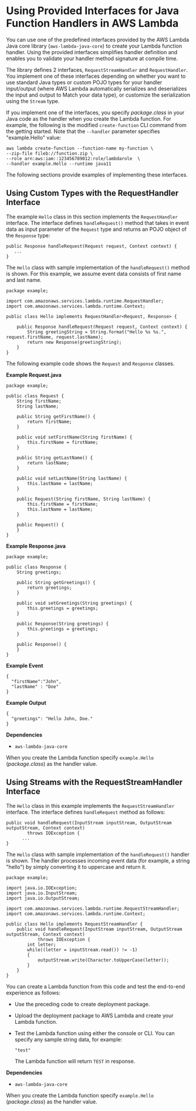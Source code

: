 # Using Provided Interfaces for Java Function Handlers in AWS Lambda<a name="java-handler-interfaces"></a>

You can use one of the predefined interfaces provided by the AWS Lambda Java core library \(`aws-lambda-java-core`\) to create your Lambda function handler\. Using the provided interfaces simplifies handler definition and enables you to validate your handler method signature at compile time\.

The library defines 2 interfaces, `RequestStreamHandler` and `RequestHandler`\. You implement one of these interfaces depending on whether you want to use standard Java types or custom POJO types for your handler input/output \(where AWS Lambda automatically serializes and deserializes the input and output to Match your data type\), or customize the serialization using the `Stream` type\.

If you implement one of the interfaces, you specify *package*\.*class* in your Java code as the handler when you create the Lambda function\. For example, the following is the modified `create-function` CLI command from the getting started\. Note that the `--handler` parameter specifies "example\.Hello" value:

```
aws lambda create-function --function-name my-function \
--zip-file fileb://function.zip \
--role arn:aws:iam::123456789012:role/lambdarole  \
--handler example.Hello --runtime java11
```

The following sections provide examples of implementing these interfaces\. 

## Using Custom Types with the RequestHandler Interface<a name="java-handler-interfaces-pojo"></a>

The example `Hello` class in this section implements the `RequestHandler` interface\. The interface defines `handleRequest()` method that takes in event data as input parameter of the `Request` type and returns an POJO object of the `Response` type:

```
public Response handleRequest(Request request, Context context) {
   ...
}
```

The `Hello` class with sample implementation of the `handleRequest()` method is shown\. For this example, we assume event data consists of first name and last name\. 

```
package example;

import com.amazonaws.services.lambda.runtime.RequestHandler;
import com.amazonaws.services.lambda.runtime.Context;

public class Hello implements RequestHandler<Request, Response> {

    public Response handleRequest(Request request, Context context) {
        String greetingString = String.format("Hello %s %s.", request.firstName, request.lastName);
        return new Response(greetingString);
    }
}
```

The following example code shows the `Request` and `Response` classes\.

**Example Request\.java**  

```
package example;

public class Request {
    String firstName;
    String lastName;

    public String getFirstName() {
        return firstName;
    }

    public void setFirstName(String firstName) {
        this.firstName = firstName;
    }

    public String getLastName() {
        return lastName;
    }

    public void setLastName(String lastName) {
        this.lastName = lastName;
    }

    public Request(String firstName, String lastName) {
        this.firstName = firstName;
        this.lastName = lastName;
    }

    public Request() {
    }
}
```

**Example Response\.java**  

```
package example;

public class Response {
    String greetings;

    public String getGreetings() {
        return greetings;
    }

    public void setGreetings(String greetings) {
        this.greetings = greetings;
    }

    public Response(String greetings) {
        this.greetings = greetings;
    }

    public Response() {
    }
}
```

**Example Event**  

```
{
  "firstName":"John",
  "lastName" : "Doe"
}
```

**Example Output**  

```
{
  "greetings": "Hello John, Doe."
}
```

**Dependencies**
+ `aws-lambda-java-core`

When you create the Lambda function specify `example.Hello` \(*package*\.*class*\) as the handler value\.

## Using Streams with the RequestStreamHandler Interface<a name="java-handler-interfaces-stream"></a>

The `Hello` class in this example implements the `RequestStreamHandler` interface\. The interface defines `handleRequest` method as follows:

```
public void handleRequest(InputStream inputStream, OutputStream outputStream, Context context)
        throws IOException {
      ...
}
```

The `Hello` class with sample implementation of the `handleRequest()` handler is shown\. The handler processes incoming event data \(for example, a string "hello"\) by simply converting it to uppercase and return it\.

```
package example;

import java.io.IOException;
import java.io.InputStream;
import java.io.OutputStream;

import com.amazonaws.services.lambda.runtime.RequestStreamHandler;
import com.amazonaws.services.lambda.runtime.Context;

public class Hello implements RequestStreamHandler {
    public void handleRequest(InputStream inputStream, OutputStream outputStream, Context context)
            throws IOException {
        int letter;
        while((letter = inputStream.read()) != -1)
        {
            outputStream.write(Character.toUpperCase(letter));
        }
    }
}
```

You can create a Lambda function from this code and test the end\-to\-end experience as follows:
+ Use the preceding code to create deployment package\.
+ Upload the deployment package to AWS Lambda and create your Lambda function\.
+ Test the Lambda function using either the console or CLI\. You can specify any sample string data, for example:

  ```
  "test"
  ```

  The Lambda function will return `TEST` in response\. 

**Dependencies**
+ `aws-lambda-java-core`

When you create the Lambda function specify `example.Hello` \(*package*\.*class*\) as the handler value\.